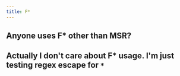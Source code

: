 ```yaml
---
title: F*
---
```


## Anyone uses F* other than MSR?
## Actually I don't care about F* usage. I'm just testing regex escape for `*`
##
